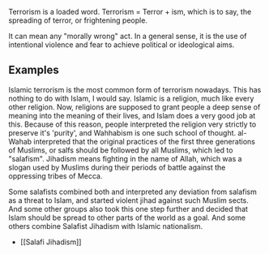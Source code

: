 Terrorism is a loaded word.
Terrorism = Terror + ism, which is to say, the spreading of terror, or frightening people.

It can mean any "morally wrong" act. In a general sense, it is the use of intentional violence and fear to achieve political or ideological aims.




## Examples
Islamic terrorism is the most common form of terrorism nowadays. This has nothing to do with Islam, I would say. Islamic is a religion, much like every other religion. Now, religions are supposed to grant people a deep sense of meaning into the meaning of their lives, and Islam does a very good job at this. Because of this reason, people interpreted the religion very strictly to preserve it's 'purity', and Wahhabism is one such school of thought. al-Wahab interpreted that the original practices of the first three generations of Muslims, or salfs should be followed by all Muslims, which led to "salafism". Jihadism means fighting in the name of Allah, which was a slogan used by Muslims during their periods of battle against the oppressing tribes of Mecca. 

Some salafists combined both and interpreted any deviation from salafism as a threat to Islam, and started violent jihad against such Muslim sects. And some other groups also took this one step further and decided that Islam should be spread to other parts of the world as a goal. And some others combine Salafist Jihadism with Islamic nationalism.

- [[Salafi Jihadism]]